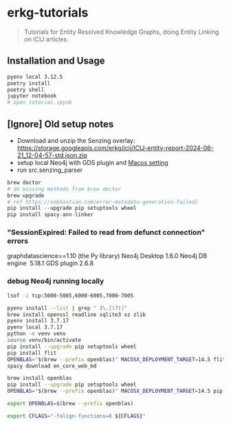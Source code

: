 # erkg-tutorials

> Tutorials for Entity Resolved Knowledge Graphs, doing Entity Linking on ICIJ articles.

## Installation and Usage

```sh
pyenv local 3.12.5
poetry install
poetry shell
jupyter notebook
# open tutorial.ipynb
```

## [Ignore] Old setup notes

- Download and unzip the Senzing overlay:
  <https://storage.googleapis.com/erkg/icij/ICIJ-entity-report-2024-06-21_12-04-57-std.json.zip>
- setup local Neo4j with GDS plugin and [Macos setting](https://neo4j.com/docs/graph-data-science/current/installation/#_graph_data_science_on_macos)
- run src.senzing_parser

```python
brew doctor
# do missing methods from brew doctor
brew upgrade
# ref https://sebhastian.com/error-metadata-generation-failed/
pip install --upgrade pip setuptools wheel
pip install spacy-ann-linker
```

### "SessionExpired: Failed to read from defunct connection" errors

graphdatascience==1.10 (the Py library)
Neo4j Desktop 1.6.0
Neo4j DB engine  5.18.1
GDS plugin 2.6.8

### debug Neo4j running locally

```sh
lsof -i tcp:5000-5005,6000-6005,7000-7005
```

```sh
pyenv install --list | grep " 3\.[(7)]"
brew install openssl readline sqlite3 xz zlib
pyenv install 3.7.17
pyenv local 3.7.17
python -m venv venv
source venv/bin/activate
pip install --upgrade pip setuptools wheel
pip install flit
OPENBLAS="$(brew --prefix openblas)" MACOSX_DEPLOYMENT_TARGET=14.5 flit install --deps=all --symlink
spacy download en_core_web_md

brew install openblas
pip install --upgrade pip setuptools wheel
OPENBLAS="$(brew --prefix openblas)" MACOSX_DEPLOYMENT_TARGET=14.5 pip install spacy-ann-linker

export OPENBLAS=$(brew --prefix openblas)

export CFLAGS="-falign-functions=8 ${CFLAGS}"
```
